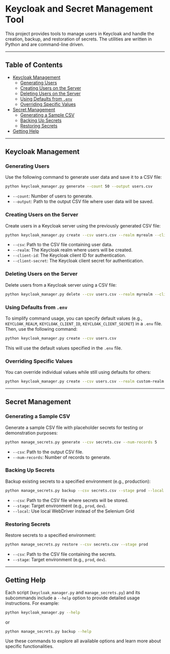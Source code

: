 # Keycloak and Secret Management Tool

This project provides tools to manage users in Keycloak and handle the creation, backup, and restoration of secrets. The utilities are written in Python and are command-line driven.

---

## Table of Contents

- [Keycloak Management](#keycloak-management)
  - [Generating Users](#generating-users)
  - [Creating Users on the Server](#creating-users-on-the-server)
  - [Deleting Users on the Server](#deleting-users-on-the-server)
  - [Using Defaults from `.env`](#using-defaults-from-env)
  - [Overriding Specific Values](#overriding-specific-values)
- [Secret Management](#secret-management)
  - [Generating a Sample CSV](#generating-a-sample-csv)
  - [Backing Up Secrets](#backing-up-secrets)
  - [Restoring Secrets](#restoring-secrets)
- [Getting Help](#getting-help)

---

## Keycloak Management

### Generating Users
Use the following command to generate user data and save it to a CSV file:

```bash
python keycloak_manager.py generate --count 50 --output users.csv
```

- `--count`: Number of users to generate.
- `--output`: Path to the output CSV file where user data will be saved.

### Creating Users on the Server
Create users in a Keycloak server using the previously generated CSV file:

```bash
python keycloak_manager.py create --csv users.csv --realm myrealm --client-id myclient --client-secret mysecret
```

- `--csv`: Path to the CSV file containing user data.
- `--realm`: The Keycloak realm where users will be created.
- `--client-id`: The Keycloak client ID for authentication.
- `--client-secret`: The Keycloak client secret for authentication.

### Deleting Users on the Server
Delete users from a Keycloak server using a CSV file:

```bash
python keycloak_manager.py delete --csv users.csv --realm myrealm --client-id myclient --client-secret mysecret
```

### Using Defaults from `.env`
To simplify command usage, you can specify default values (e.g., `KEYCLOAK_REALM`, `KEYCLOAK_CLIENT_ID`, `KEYCLOAK_CLIENT_SECRET`) in a `.env` file. Then, use the following command:

```bash
python keycloak_manager.py create --csv users.csv
```

This will use the default values specified in the `.env` file.

### Overriding Specific Values
You can override individual values while still using defaults for others:

```bash
python keycloak_manager.py create --csv users.csv --realm custom-realm
```

---

## Secret Management

### Generating a Sample CSV
Generate a sample CSV file with placeholder secrets for testing or demonstration purposes:

```bash
python manage_secrets.py generate --csv secrets.csv --num-records 5
```

- `--csv`: Path to the output CSV file.
- `--num-records`: Number of records to generate.

### Backing Up Secrets
Backup existing secrets to a specified environment (e.g., production):

```bash
python manage_secrets.py backup --csv secrets.csv --stage prod --local
```

- `--csv`: Path to the CSV file where secrets will be stored.
- `--stage`: Target environment (e.g., `prod`, `dev`).
- `--local`: Use local WebDriver instead of the Selenium Grid

### Restoring Secrets
Restore secrets to a specified environment:

```bash
python manage_secrets.py restore --csv secrets.csv --stage prod
```

- `--csv`: Path to the CSV file containing the secrets.
- `--stage`: Target environment (e.g., `prod`, `dev`).

---

## Getting Help

Each script (`keycloak_manager.py` and `manage_secrets.py`) and its subcommands include a `--help` option to provide detailed usage instructions. For example:

```bash
python keycloak_manager.py --help
```

or

```bash
python manage_secrets.py backup --help
```

Use these commands to explore all available options and learn more about specific functionalities.

